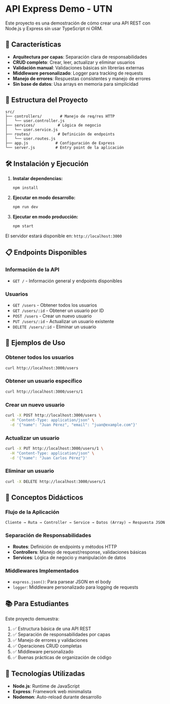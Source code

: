 # API Express Demo - UTN

Este proyecto es una demostración de cómo crear una API REST con Node.js y Express sin usar TypeScript ni ORM.

## 🚀 Características

- **Arquitectura por capas**: Separación clara de responsabilidades
- **CRUD completo**: Crear, leer, actualizar y eliminar usuarios
- **Validación manual**: Validaciones básicas sin librerías externas
- **Middleware personalizado**: Logger para tracking de requests
- **Manejo de errores**: Respuestas consistentes y manejo de errores
- **Sin base de datos**: Usa arrays en memoria para simplicidad

## 📁 Estructura del Proyecto

```
src/
├── controllers/        # Manejo de req/res HTTP
│   └── user.controller.js
├── services/          # Lógica de negocio
│   └── user.service.js
├── routes/            # Definición de endpoints
│   └── user.routes.js
├── app.js            # Configuración de Express
└── server.js         # Entry point de la aplicación
```

## 🛠️ Instalación y Ejecución

1. **Instalar dependencias:**
   ```bash
   npm install
   ```

2. **Ejecutar en modo desarrollo:**
   ```bash
   npm run dev
   ```

3. **Ejecutar en modo producción:**
   ```bash
   npm start
   ```

El servidor estará disponible en: `http://localhost:3000`

## 📋 Endpoints Disponibles

### Información de la API
- `GET /` - Información general y endpoints disponibles

### Usuarios
- `GET /users` - Obtener todos los usuarios
- `GET /users/:id` - Obtener un usuario por ID
- `POST /users` - Crear un nuevo usuario
- `PUT /users/:id` - Actualizar un usuario existente
- `DELETE /users/:id` - Eliminar un usuario

## 🧪 Ejemplos de Uso

### Obtener todos los usuarios
```bash
curl http://localhost:3000/users
```

### Obtener un usuario específico
```bash
curl http://localhost:3000/users/1
```

### Crear un nuevo usuario
```bash
curl -X POST http://localhost:3000/users \
  -H "Content-Type: application/json" \
  -d '{"name": "Juan Pérez", "email": "juan@example.com"}'
```

### Actualizar un usuario
```bash
curl -X PUT http://localhost:3000/users/1 \
  -H "Content-Type: application/json" \
  -d '{"name": "Juan Carlos Pérez"}'
```

### Eliminar un usuario
```bash
curl -X DELETE http://localhost:3000/users/1
```

## 🎯 Conceptos Didácticos

### Flujo de la Aplicación
```
Cliente → Ruta → Controller → Service → Datos (Array) → Respuesta JSON
```

### Separación de Responsabilidades
- **Routes**: Definición de endpoints y métodos HTTP
- **Controllers**: Manejo de request/response, validaciones básicas
- **Services**: Lógica de negocio y manipulación de datos

### Middlewares Implementados
- `express.json()`: Para parsear JSON en el body
- `logger`: Middleware personalizado para logging de requests

## 📚 Para Estudiantes

Este proyecto demuestra:
1. ✅ Estructura básica de una API REST
2. ✅ Separación de responsabilidades por capas
3. ✅ Manejo de errores y validaciones
4. ✅ Operaciones CRUD completas
5. ✅ Middleware personalizado
6. ✅ Buenas prácticas de organización de código

## 🔧 Tecnologías Utilizadas

- **Node.js**: Runtime de JavaScript
- **Express**: Framework web minimalista
- **Nodemon**: Auto-reload durante desarrollo